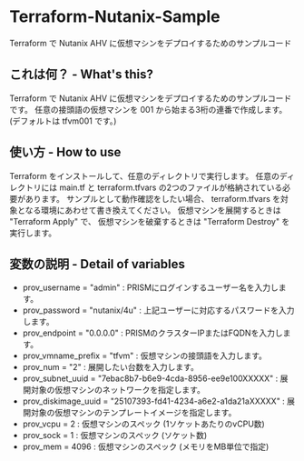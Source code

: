 # Terraform-Nutanix-Sample
Terraform で Nutanix AHV に仮想マシンをデプロイするためのサンプルコード

## これは何？ - What's this?
Terraform で Nutanix AHV に仮想マシンをデプロイするためのサンプルコードです。
任意の接頭語の仮想マシンを 001 から始まる3桁の連番で作成します。(デフォルトは tfvm001 です。)

## 使い方 - How to use
Terraform をインストールして、任意のディレクトリで実行します。
任意のディレクトリには main.tf と terraform.tfvars の2つのファイルが格納されている必要があります。
サンプルとして動作確認をしたい場合、 terraform.tfvars を対象となる環境にあわせて書き換えてください。
仮想マシンを展開するときは "Terraform Apply" で、
仮想マシンを破棄するときは "Terraform Destroy" を実行します。

## 変数の説明 - Detail of variables
- prov_username = "admin" : PRISMにログインするユーザー名を入力します。
- prov_password = "nutanix/4u" : 上記ユーザーに対応するパスワードを入力します。
- prov_endpoint = "0.0.0.0" : PRISMのクラスターIPまたはFQDNを入力します。
- prov_vmname_prefix = "tfvm" : 仮想マシンの接頭語を入力します。
- prov_num = "2" : 展開したい台数を入力します。
- prov_subnet_uuid = "7ebac8b7-b6e9-4cda-8956-ee9e100XXXXX" : 展開対象の仮想マシンのネットワークを指定します。
- prov_diskimage_uuid = "25107393-fd41-4234-a6e2-a1da21aXXXXX" : 展開対象の仮想マシンのテンプレートイメージを指定します。
- prov_vcpu = 2 : 仮想マシンのスペック (1ソケットあたりのvCPU数)
- prov_sock = 1 : 仮想マシンのスペック (ソケット数)
- prov_mem = 4096 : 仮想マシンのスペック (メモリをMB単位で指定)
